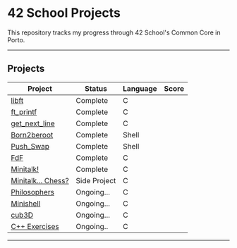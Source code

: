 # 42 School Projects

This repository tracks my progress through 42 School's Common Core in Porto.

---
## Projects

| Project | Status   | Language | Score       |
| ------- | -------- | -------- | ----------- |
| [libft](https://github.com/therappha/42libft) | Complete | C        |
| [ft_printf](https://github.com/therappha/42_ft_printf)| Complete | C        | 
| [get_next_line](https://github.com/therappha/42_get_next_line)| Complete | C        | 
| [Born2beroot](https://github.com/therappha/42Born2beroot)| Complete | Shell      | 
| [Push_Swap](https://github.com/therappha/push_swap)| Complete | Shell      |
| [FdF](https://github.com/therappha/42FildeFer) | Complete | C        | 
| [Minitalk!](https://github.com/therappha/42_Minitalk) | Complete | C        | 
| [Minitalk... Chess?](https://github.com/therappha/minitalk_chess_mlx) | Side Project | C        | 
| [Philosophers](https://github.com/therappha/42_Philosophers) | Ongoing... | C        |
| [Minishell](https://github.com/therappha/42_Minishell) | Ongoing... | C        |
| [cub3D](https://github.com/therappha/42_cub3D) | Ongoing... | C          |
| [C++ Exercises]([https://github.com/therappha/42_cpp]) | Ongoing.. | C          |



---
